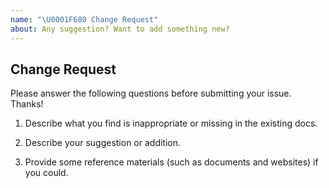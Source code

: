 ```yaml
---
name: "\U0001F680 Change Request"
about: Any suggestion? Want to add something new?
---
```


## Change Request

<!-- This repository is ONLY used to solve issues related to DOCS.
To discuss technical details or report a bug, please move to [other repositories](https://github.com/pingcap/).
If you have problems using the product and need technical support, [join our Slack channel](https://slack.tidb.io/invite?team=tidb-community&channel=everyone&ref=pingcap-docs).-->

Please answer the following questions before submitting your issue. Thanks!

1. Describe what you find is inappropriate or missing in the existing docs.


2. Describe your suggestion or addition.


3. Provide some reference materials (such as documents and websites) if you could.
